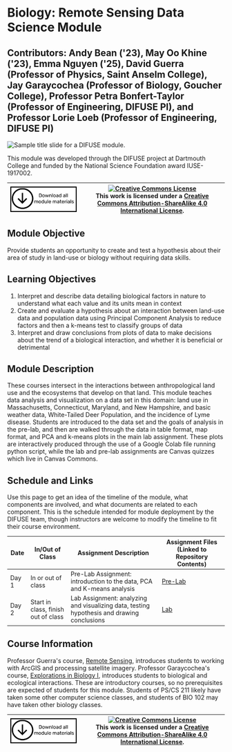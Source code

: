 # Biology: Remote Sensing Data Science Module

## Contributors: Andy Bean ('23), May Oo Khine ('23), Emma Nguyen ('25), David Guerra (Professor of Physics, Saint Anselm College), Jay Garaycochea (Professor of Biology, Goucher College), Professor Petra Bonfert-Taylor (Professor of Engineering, DIFUSE PI), and Professor Lorie Loeb (Professor of Engineering, DIFUSE PI)

![Sample title slide for a DIFUSE module.](repository-assets/DIFUSE-bio-sat.png)

This module was developed through the DIFUSE project at Dartmouth College and funded by the National Science Foundation award IUSE-1917002.

|[<img src="repository-assets/download-all.png" alt="Download the entire module" align="center" style="width: 4in;" />](https://github.com/difuse-dartmouth/biology-remote-sensing/archive/refs/heads/main.zip)| <a rel="license" href="http://creativecommons.org/licenses/by-sa/4.0/"><img alt="Creative Commons License" style="width=2in" src="https://i.creativecommons.org/l/by-sa/4.0/88x31.png" /><br></a>This work is licensed under a <a rel="license" href="http://creativecommons.org/licenses/by-sa/4.0/">Creative Commons Attribution-ShareAlike 4.0 International License</a>. |
|---------|----------|

## Module Objective

Provide students an opportunity to create and test a hypothesis about their area of study in land-use or biology without requiring data skills.

## Learning Objectives
1.	Interpret and describe data detailing biological factors in nature to understand what each value and its units mean in context
2.  Create and evaluate a hypothesis about an interaction between land-use data and population data using Principal Component Analysis to reduce factors and then a k-means test to classify groups of data
3.  Interpret and draw conclusions from plots of data to make decisions about the trend of a biological interaction, and whether it is beneficial or detrimental 

## Module Description 
These courses intersect in the interactions between anthropological land use and the ecosystems that develop on that land. This module teaches data analysis and visualization on a data set in this domain: land use in Massachusetts, Connecticut, Maryland, and New Hampshire, and basic weather data, White-Tailed Deer Population, and the incidence of Lyme disease. Students are introduced to the data set and the goals of analysis in the pre-lab, and then are walked through the data in table format, map format, and PCA and k-means plots in the main lab assignment. These plots are interactively produced through the use of a Google Colab file running python script, while the lab and pre-lab assignments are Canvas quizzes which live in Canvas Commons.  
## Schedule and Links

Use this page to get an idea of the timeline of the module, what components are involved, and what documents are related to each component. This is the schedule intended for module deployment by the DIFUSE team, though instructors are welcome to modify the timeline to fit their course environment.

| Date             |  In/Out of Class | Assignment Description                     | Assignment Files (Linked to Repository Contents) |
|------------------|-----------------|--------------------------------------------------|--------------------------------------------------|
| Day 1 | In or out of class    | Pre-Lab Assignment: introduction to the data, PCA and K-means analysis  |[Pre-Lab](completed_module/components/assignment1) |
| Day 2 | Start in class, finish out of class  | Lab Assignment: analyzing and visualizing data, testing hypothesis and drawing conclusions |[Lab](completed_module/components/assignment2) |


## Course Information
Professor Guerra's course, [Remote Sensing](http://catalog.anselm.edu/preview_course_nopop.php?catoid=8&coid=10289), introduces students to working with ArcGIS and processing satellite imagery. Professor Garaycochea's course, [Explorations in Biology I](https://catalog.goucher.edu/preview_course_nopop.php?catoid=10&coid=21262), introduces students to biological and ecological interactions. These are introductory courses, so no prerequisites are expected of students for this module. Students of PS/CS 211 likely have taken some other computer science classes, and students of BIO 102 may have taken other biology classes.


|[<img src="repository-assets/download-all.png" alt="Download the entire module" align="center" style="width: 4in;" />](https://github.com/difuse-dartmouth/sociology-health-outcomes/archive/refs/heads/main.zip)| <a rel="license" href="http://creativecommons.org/licenses/by-sa/4.0/"><img alt="Creative Commons License" style="width=2in" src="https://i.creativecommons.org/l/by-sa/4.0/88x31.png" /><br></a>This work is licensed under a <a rel="license" href="http://creativecommons.org/licenses/by-sa/4.0/">Creative Commons Attribution-ShareAlike 4.0 International License</a>. |
|---------|----------|

